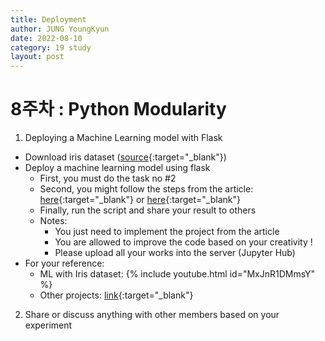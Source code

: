 ```yaml
---
title: Deployment
author: JUNG YoungKyun
date: 2022-08-10
category: 19 study
layout: post
---
```


# 8주차 : Python Modularity
1. Deploying a Machine Learning model with Flask​
- Download iris dataset ([source](https://gist.github.com/netj/8836201){:target="_blank"})​
- Deploy a machine learning model using flask ​
    - First, you must do the task no #2​
    - Second, you might follow the steps from the article: [here](https://www.section.io/engineering-education/deploying-machine-learning-models-using-flask/#output-display-page){:target="_blank"} or [here](https://abluesnake.tistory.com/106)​{:target="_blank"}
    - Finally, run the script and share your result to others​
    - Notes: ​
        - You just need to implement the project from the article​
        - You are allowed to improve the code based on your creativity !​
        - Please upload all your works into the server (Jupyter Hub)​
- For your reference:​
    - ML with Iris dataset:
        {% include youtube.html id="MxJnR1DMmsY" %}
    - Other projects: [link​](https://niceman.tistory.com/192){:target="_blank"}
2. Share or discuss anything with other members based on your experiment